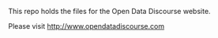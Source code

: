 This repo holds the files for the Open Data Discourse website.

Please visit http://www.opendatadiscourse.com